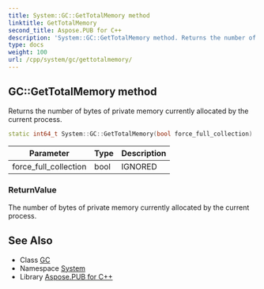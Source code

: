 ```yaml
---
title: System::GC::GetTotalMemory method
linktitle: GetTotalMemory
second_title: Aspose.PUB for C++
description: 'System::GC::GetTotalMemory method. Returns the number of bytes of private memory currently allocated by the current process in C++.'
type: docs
weight: 100
url: /cpp/system/gc/gettotalmemory/
---
```

## GC::GetTotalMemory method


Returns the number of bytes of private memory currently allocated by the current process.

```cpp
static int64_t System::GC::GetTotalMemory(bool force_full_collection)
```


| Parameter | Type | Description |
| --- | --- | --- |
| force_full_collection | bool | IGNORED |

### ReturnValue

The number of bytes of private memory currently allocated by the current process.

## See Also

* Class [GC](../)
* Namespace [System](../../)
* Library [Aspose.PUB for C++](../../../)
